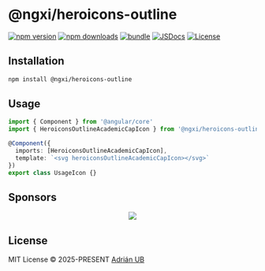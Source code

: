 # @ngxi/heroicons-outline

[![npm version][npm-version-src]][npm-version-href]
[![npm downloads][npm-downloads-src]][npm-downloads-href]
[![bundle][bundle-src]][bundle-href]
[![JSDocs][jsdocs-src]][jsdocs-href]
[![License][license-src]][license-href]

## Installation

```sh
npm install @ngxi/heroicons-outline
```

## Usage

```ts
import { Component } from '@angular/core'
import { HeroiconsOutlineAcademicCapIcon } from '@ngxi/heroicons-outline'

@Component({
  imports: [HeroiconsOutlineAcademicCapIcon],
  template: `<svg heroiconsOutlineAcademicCapIcon></svg>`
})
export class UsageIcon {}
```

## Sponsors

<p align="center">
  <a href="https://cdn.jsdelivr.net/gh/adrian-ub/static/sponsors.svg">
    <img src='https://cdn.jsdelivr.net/gh/adrian-ub/static/sponsors.svg'/>
  </a>
</p>

## License

MIT License © 2025-PRESENT [Adrián UB](https://github.com/adrian-ub)

<!-- Badges -->

[npm-version-src]: https://img.shields.io/npm/v/@ngxi/heroicons-outline?style=flat&colorA=080f12&colorB=1fa669
[npm-version-href]: https://npmjs.com/package/@ngxi/heroicons-outline
[npm-downloads-src]: https://img.shields.io/npm/dm/@ngxi/heroicons-outline?style=flat&colorA=080f12&colorB=1fa669
[npm-downloads-href]: https://npmjs.com/package/@ngxi/heroicons-outline
[bundle-src]: https://img.shields.io/bundlephobia/minzip/@ngxi/heroicons-outline?style=flat&colorA=080f12&colorB=1fa669&label=minzip
[bundle-href]: https://bundlephobia.com/result?p=@ngxi/heroicons-outline
[license-src]: https://img.shields.io/npm/l/@ngxi/heroicons-outline?style=flat&colorA=080f12&colorB=1fa669
[license-href]: https://github.com/adrian-ub/ngxi/blob/main/LICENSE
[jsdocs-src]: https://img.shields.io/badge/jsdocs-reference-080f12?style=flat&colorA=080f12&colorB=1fa669
[jsdocs-href]: https://www.jsdocs.io/package/@ngxi/heroicons-outline
